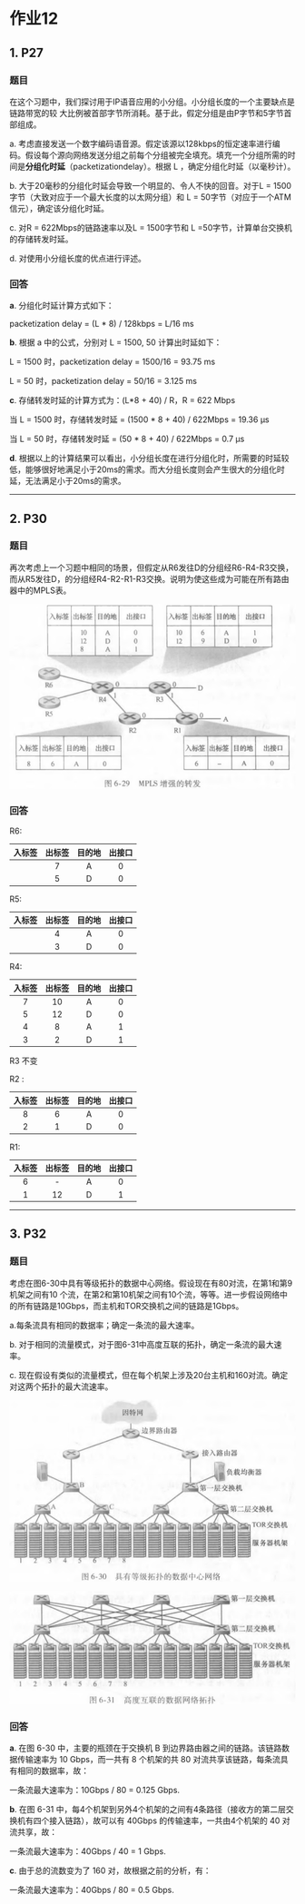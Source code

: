 # 作业12

## 1. P27

### 题目

在这个习题中，我们探讨用于IP语音应用的小分组。小分组长度的一个主要缺点是链路带宽的较 大比例被首部字节所消耗。基于此，假定分组是由P字节和5字节首部组成。 

a. 考虑直接发送一个数字编码语音源。假定该源以128kbps的恒定速率进行编码。假设每个源向网络发送分组之前每个分组被完全填充。填充一个分组所需的时间是**分组化时延**（packetizationdelay）。根据 L ，确定分组化时延（以毫秒计）。

b. 大于20毫秒的分组化时延会导致一个明显的、令人不快的回音。对于L = 1500字节（大致对应于一个最大长度的以太网分组）和 L = 50字节（对应于一个ATM信元），确定该分组化时延。 

c. 对R = 622Mbps的链路速率以及L = 1500字节和 L =50字节，计算单台交换机的存储转发时延。

d. 对使用小分组长度的优点进行评述。 

### 回答

**a**. 分组化时延计算方式如下：

packetization delay = (L * 8) / 128kbps = L/16 ms

**b**. 根据 a 中的公式，分别对 L = 1500, 50 计算出时延如下：

L = 1500 时，packetization delay = 1500/16 = 93.75 ms

L = 50 时，packetization delay = 50/16 = 3.125 ms

**c**. 存储转发时延的计算方式为：(L*8 + 40) / R，R = 622 Mbps

当 L = 1500 时，存储转发时延 = (1500 * 8 + 40) / 622Mbps = 19.36 μs

当 L = 50 时，存储转发时延 = (50 * 8 + 40) / 622Mbps = 0.7 μs

**d**. 根据以上的计算结果可以看出，小分组长度在进行分组化时，所需要的时延较低，能够很好地满足小于20ms的需求。而大分组长度则会产生很大的分组化时延，无法满足小于20ms的需求。

---------------------

## 2. P30

### 题目

再次考虑上一个习题中相同的场景，但假定从R6发往D的分组经R6-R4-R3交换，而从R5发往D，的分组经R4-R2-R1-R3交换。说明为使这些成为可能在所有路由器中的MPLS表。 

![P30](hw12.assets/P30.png)

### 回答

R6:

| 入标签 | 出标签 | 目的地 | 出接口 |
| :----: | :----: | :----: | :----: |
|        |   7    |   A    |   0    |
|        |   5    |   D    |   0    |

R5:

| 入标签 | 出标签 | 目的地 | 出接口 |
| :----: | :----: | :----: | :----: |
|        |   4    |   A    |   0    |
|        |   3    |   D    |   0    |

R4:

| 入标签 | 出标签 | 目的地 | 出接口 |
| :----: | :----: | :----: | :----: |
|   7    |   10   |   A    |   0    |
|   5    |   12   |   D    |   0    |
|   4    |   8    |   A    |   1    |
|   3    |   2    |   D    |   1    |

R3 不变

R2 :

| 入标签 | 出标签 | 目的地 | 出接口 |
| :----: | :----: | :----: | :----: |
|   8    |   6    |   A    |   0    |
|   2    |   1    |   D    |   0    |

R1:

| 入标签 | 出标签 | 目的地 | 出接口 |
| :----: | :----: | :----: | :----: |
|   6    |   -    |   A    |   0    |
|   1    |   12   |   D    |   1    |



--------------------------------------

## 3. P32

### 题目

考虑在图6-30中具有等级拓扑的数据中心网络。假设现在有80对流，在第1和第9机架之间有10 个流，在第2和第10机架之间有10个流，等等。进一步假设网络中的所有链路是10Gbps，而主机和TOR交换机之间的链路是1Gbps。 

a.每条流具有相同的数据率；确定一条流的最大速率。

b. 对于相同的流量模式，对于图6-31中高度互联的拓扑，确定一条流的最大速率。

c. 现在假设有类似的流量模式，但在每个机架上涉及20台主机和160对流。确定对这两个拓扑的最大流速率。 

![P32_1](hw12.assets/P32_1.png)

![P32_2](hw12.assets/P32_2.png)

### 回答

**a**. 在图 6-30 中，主要的瓶颈在于交换机 B 到边界路由器之间的链路。该链路数据传输速率为 10 Gbps，而一共有 8 个机架的共 80 对流共享该链路，每条流具有相同的数据率，故：

一条流最大速率为：10Gbps / 80 = 0.125 Gbps.

**b**. 在图 6-31 中，每4个机架到另外4个机架的之间有4条路径（接收方的第二层交换机有四个接入链路），故可以有 40Gbps 的传输速率，一共由4个机架的 40 对流共享，故：

一条流最大速率为：40Gbps / 40 = 1 Gbps.

**c**. 由于总的流数变为了 160 对，故根据之前的分析，有：

一条流最大速率为：40Gbps / 80 = 0.5 Gbps.

